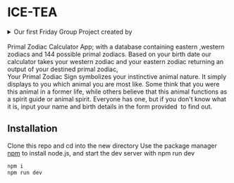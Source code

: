 # ICE-TEA
<details>
<summary>Our first Friday Group Project created by
</summary> 
Al, Ford, Benson & Fred
</details>
<br>
Primal Zodiac Calculator App; with a database containing eastern ,western zodiacs and 144 possible primal zodiacs. Based on your birth date our calculator takes your western zodiac and your eastern zodiac returning an output of your destined primal zodiac,  
<br>
Your Primal Zodiac Sign symbolizes your instinctive animal nature. It simply displays to you which animal you are most like. Some think that you were this animal in a former life, while others believe that this animal functions as a spirit guide or animal spirit. Everyone has one, but if you don't know what it is, input your name and birth details in the form provided  to find out. 

## Installation

Clone this repo and cd into the new directory
Use the package manager [npm](https://docs.npmjs.com/) to install node.js, and start the dev server with npm run dev

```bash
npm i
npm run dev
```
